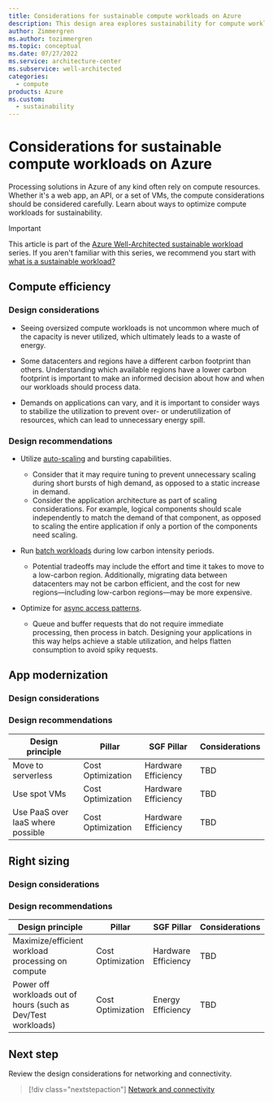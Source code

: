 ```yaml
---
title: Considerations for sustainable compute workloads on Azure
description: This design area explores sustainability for compute workloads on Azure.
author: Zimmergren
ms.author: tozimmergren
ms.topic: conceptual
ms.date: 07/27/2022
ms.service: architecture-center
ms.subservice: well-architected
categories: 
  - compute
products: Azure
ms.custom:
  - sustainability
---
```


# Considerations for sustainable compute workloads on Azure

Processing solutions in Azure of any kind often rely on compute resources. Whether it's a web app, an API, or a set of VMs, the compute considerations should be considered carefully. Learn about ways to optimize compute workloads for sustainability.

> [!IMPORTANT]
> This article is part of the [Azure Well-Architected sustainable workload](index.yml) series. If you aren't familiar with this series, we recommend you start with [what is a sustainable workload?](sustainability-get-started.md#what-is-a-sustainable-workload)

## Compute efficiency

### Design considerations

- Seeing oversized compute workloads is not uncommon where much of the capacity is never utilized, which ultimately leads to a waste of energy.

- Some datacenters and regions have a different carbon footprint than others. Understanding which available regions have a lower carbon footprint is important to make an informed decision about how and when our workloads should process data.

- Demands on applications can vary, and it is important to consider ways to stabilize the utilization to prevent over- or underutilization of resources, which can lead to unnecessary energy spill.

### Design recommendations

- Utilize [auto-scaling](/azure/architecture/best-practices/auto-scaling) and bursting capabilities.
  - Consider that it may require tuning to prevent unnecessary scaling during short bursts of high demand, as opposed to a static increase in demand.
  - Consider the application architecture as part of scaling considerations. For example, logical components should scale independently to match the demand of that component, as opposed to scaling the entire application if only a portion of the components need scaling.

- Run [batch workloads](/azure/architecture/data-guide/big-data/batch-processing) during low carbon intensity periods.
  - Potential tradeoffs may include the effort and time it takes to move to a low-carbon region. Additionally, migrating data between datacenters may not be carbon efficient, and the cost for new regions&mdash;including low-carbon regions&mdash;may be more expensive.

- Optimize for [async access patterns](/azure/architecture/patterns/async-request-reply).
  - Queue and buffer requests that do not require immediate processing, then process in batch. Designing your applications in this way helps achieve a stable utilization, and helps flatten consumption to avoid spiky requests.

## App modernization

### Design considerations

### Design recommendations

|Design principle|Pillar|SGF Pillar|Considerations|
|---|---|---|---|
|Move to serverless|Cost Optimization|Hardware Efficiency|TBD|
|Use spot VMs|Cost Optimization|Hardware Efficiency|TBD|
|Use PaaS over IaaS where possible|Cost Optimization|Hardware Efficiency|TBD|

## Right sizing

### Design considerations

### Design recommendations

|Design principle|Pillar|SGF Pillar|Considerations|
|---|---|---|---|
|Maximize/efficient workload processing on compute|Cost Optimization|Hardware Efficiency|TBD|
|Power off workloads out of hours (such as Dev/Test workloads)|Cost Optimization|Energy Efficiency|TBD|

## Next step

Review the design considerations for networking and connectivity.

> [!div class="nextstepaction"]
> [Network and connectivity](sustainability-networking.md)